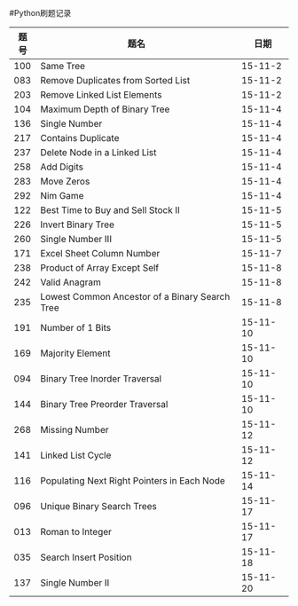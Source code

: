 #Python刷题记录

题号|题名|日期
---|----|---
100|Same Tree|15-11-2
083|Remove Duplicates from Sorted List|15-11-2
203|Remove Linked List Elements|15-11-2
104|Maximum Depth of Binary Tree|15-11-4
136|Single Number|15-11-4
217|Contains Duplicate|15-11-4
237|Delete Node in a Linked List|15-11-4
258|Add Digits|15-11-4
283|Move Zeros|15-11-4
292|Nim Game|15-11-4
122|Best Time to Buy and Sell Stock II|15-11-5
226|Invert Binary Tree|15-11-5
260|Single Number III|15-11-5
171|Excel Sheet Column Number|15-11-7
238|Product of Array Except Self|15-11-8
242|Valid Anagram|15-11-8
235|Lowest Common Ancestor of a Binary Search Tree|15-11-8
191|Number of 1 Bits|15-11-10
169|Majority Element|15-11-10
094|Binary Tree Inorder Traversal|15-11-10
144|Binary Tree Preorder Traversal|15-11-10
268|Missing Number|15-11-12
141|Linked List Cycle|15-11-12
116|Populating Next Right Pointers in Each Node|15-11-14
096|Unique Binary Search Trees|15-11-17
013|Roman to Integer|15-11-17
035|Search Insert Position|15-11-18
137|Single Number II|15-11-20